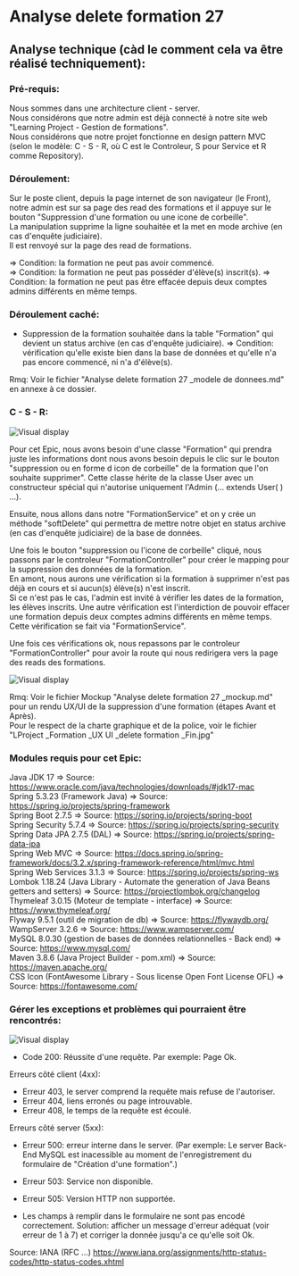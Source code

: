# Analyse delete formation 27  
## Analyse technique (càd le comment cela va être réalisé techniquement):  
### Pré-requis:  
Nous sommes dans une architecture client - server.  
Nous considérons que notre admin est déjà connecté à notre site web "Learning Project - Gestion de formations".  
Nous considérons que notre projet fonctionne en design pattern MVC (selon le modèle: C - S - R, où C est le Controleur, S pour Service et R comme Repository).

### Déroulement:
Sur le poste client, depuis la page internet de son navigateur (le Front), notre admin est sur sa page des read des formations et il appuye sur le bouton "Suppression d'une formation ou une icone de corbeille".  
La manipulation supprime la ligne souhaitée et la met en mode archive (en cas d'enquête judiciaire).  
Il est renvoyé sur la page des read de formations.  

  => Condition: la formation ne peut pas avoir commencé.  
  => Condition: la formation ne peut pas posséder d'élève(s) inscrit(s). 
  => Condition: la formation ne peut pas être effacée depuis deux comptes admins différents en même temps. 



### Déroulement caché:
- Suppression de la formation souhaitée dans la table "Formation" qui devient un status archive (en cas d'enquête judiciaire).
  => Condition: vérification qu'elle existe bien dans la base de données et qu'elle n'a pas encore commencé, ni n'a d'élève(s).  
  

Rmq: Voir le fichier "Analyse delete formation 27 _modele de donnees.md" en annexe à ce dossier.








### C - S - R:  


![Visual display](https://github.com/corentingoo/Learning_project_group_2/blob/documentation-27-delete-formation/Docs/EPIC_delete_formation/LProject%20_Formation%20_Logique%20_delete%20_Fin.jpg)  


Pour cet Epic, nous avons besoin d'une classe "Formation" qui prendra juste les informations dont nous avons besoin depuis le clic sur le bouton "suppression ou en forme d icon de corbeille" de la formation que l'on souhaite supprimer".
Cette classe hérite de la classe User avec un constructeur spécial qui n'autorise uniquement l'Admin (... extends User( ) ...).

Ensuite, nous allons dans notre "FormationService" et on y crée un méthode "softDelete" qui permettra de mettre notre objet en status archive (en cas d'enquête judiciaire) de la base de données.



Une fois le bouton "suppression ou l'icone de corbeille" cliqué, nous passons par le controleur "FormationController" pour créer le mapping pour la suppression des données de la formation.  
En amont, nous aurons une vérification si la formation à supprimer n'est pas déjà en cours et si aucun(s) élève(s) n'est inscrit.  
Si ce n'est pas le cas, l'admin est invité à vérifier les dates de la formation, les élèves inscrits.
Une autre vérification est l'interdiction de pouvoir effacer une formation depuis deux comptes admins différents en même temps.
Cette vérification se fait via "FormationService".

Une fois ces vérifications ok, nous repassons par le controleur "FormationController" pour avoir la route qui nous redirigera vers la page des reads des formations.


![Visual display](https://github.com/corentingoo/Learning_project_group_2/blob/documentation-27-delete-formation/Docs/EPIC_delete_formation/LProject%20_Formation%20_MindMap%20_Path%20du%20delete%20_Fin.jpg)

Rmq: Voir le fichier Mockup "Analyse delete formation 27 _mockup.md" pour un rendu UX/UI de la suppression d'une formation (étapes Avant et Après).  
Pour le respect de la charte graphique et de la police, voir le fichier "LProject _Formation _UX UI _delete formation _Fin.jpg"



### Modules requis pour cet Epic:  
Java JDK 17  => Source: https://www.oracle.com/java/technologies/downloads/#jdk17-mac  
Spring 5.3.23 (Framework Java) => Source: https://spring.io/projects/spring-framework  
Spring Boot 2.7.5 => Source: https://spring.io/projects/spring-boot  
Spring Security 5.7.4 => Source: https://spring.io/projects/spring-security  
Spring Data JPA 2.7.5 (DAL) => Source: https://spring.io/projects/spring-data-jpa  
Spring Web MVC => Source: https://docs.spring.io/spring-framework/docs/3.2.x/spring-framework-reference/html/mvc.html  
Spring Web Services 3.1.3 => Source: https://spring.io/projects/spring-ws  
Lombok 1.18.24 (Java Library - Automate the generation of Java Beans getters and setters) => Source: https://projectlombok.org/changelog  
Thymeleaf 3.0.15 (Moteur de template - interface) => Source: https://www.thymeleaf.org/  
Flyway 9.5.1 (outil de migration de db) => Source: https://flywaydb.org/  
WampServer 3.2.6 => Source: https://www.wampserver.com/  
MySQL 8.0.30 (gestion de bases de données relationnelles - Back end) => Source: https://www.mysql.com/  
Maven 3.8.6 (Java Project Builder - pom.xml) => Source: https://maven.apache.org/  
CSS Icon (FontAwesome Library - Sous license Open Font License OFL) => Source: https://fontawesome.com/  





### Gérer les exceptions et problèmes qui pourraient être rencontrés:  
![Visual display](https://github.com/corentingoo/Learning_project_group_2/blob/documentation-27-delete-formation/Docs/EPIC_delete_formation/LProject%20_Formation%20_MindMap%20_Code%20HTTP%20_Fin.jpg)

- Code 200: Réussite d'une requête. Par exemple: Page Ok.

Erreurs côté client (4xx):
- Erreur 403, le server comprend la requête mais refuse de l'autoriser.
- Erreur 404, liens erronés ou page introuvable.
- Erreur 408, le temps de la requête est écoulé.

Erreurs côté server (5xx):
- Erreur 500: erreur interne dans le server.
(Par exemple: Le server Back-End MySQL est inacessible au moment de l'enregistrement du formulaire de "Création d'une formation".)
- Erreur 503: Service non disponible.
- Erreur 505: Version HTTP non supportée.

- Les champs à remplir dans le formulaire ne sont pas encodé correctement. 
Solution: afficher un message d'erreur adéquat (voir erreur de 1 à 7) et corriger la donnée jusqu'a ce qu'elle soit Ok.  


Source: IANA (RFC ...) https://www.iana.org/assignments/http-status-codes/http-status-codes.xhtml

